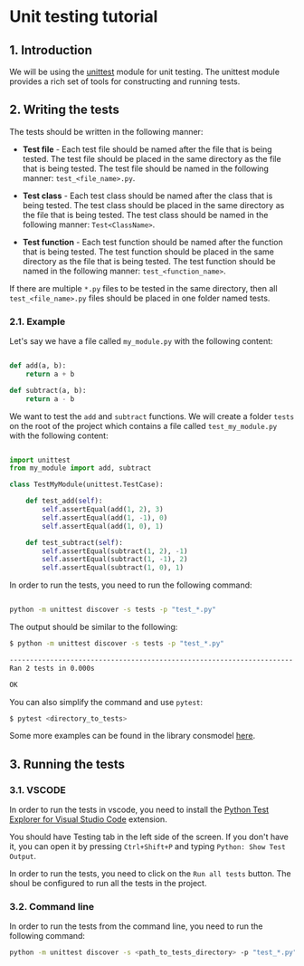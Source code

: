 # Unit testing tutorial

## 1. Introduction

We will be using the [unittest](https://docs.python.org/3/library/unittest.html) module for unit testing. The unittest module provides a rich set of tools for constructing and running tests.

## 2. Writing the tests

The tests should be written in the following manner:

* **Test file** - Each test file should be named after the file that is being tested. The test file should be placed in the same directory as the file that is being tested. The test file should be named in the following manner: `test_<file_name>.py`.

* **Test class** - Each test class should be named after the class that is being tested. The test class should be placed in the same directory as the file that is being tested. The test class should be named in the following manner: `Test<ClassName>`.

* **Test function** - Each test function should be named after the function that is being tested. The test function should be placed in the same directory as the file that is being tested. The test function should be named in the following manner: `test_<function_name>`.

If there are multiple `*.py` files to be tested in the same directory, then all `test_<file_name>.py` files should be placed in one folder named tests. 

### 2.1. Example

Let's say we have a file called `my_module.py` with the following content:

```python

def add(a, b):
    return a + b

def subtract(a, b):
    return a - b

```

We want to test the `add` and `subtract` functions. We will create a folder `tests` on the root of the project which contains a file called `test_my_module.py` with the following content:

```python

import unittest
from my_module import add, subtract

class TestMyModule(unittest.TestCase):

    def test_add(self):
        self.assertEqual(add(1, 2), 3)
        self.assertEqual(add(1, -1), 0)
        self.assertEqual(add(1, 0), 1)

    def test_subtract(self):
        self.assertEqual(subtract(1, 2), -1)
        self.assertEqual(subtract(1, -1), 2)
        self.assertEqual(subtract(1, 0), 1)

```

In order to run the tests, you need to run the following command:

```bash

python -m unittest discover -s tests -p "test_*.py"

```

The output should be similar to the following:

```bash
$ python -m unittest discover -s tests -p "test_*.py"

----------------------------------------------------------------------
Ran 2 tests in 0.000s

OK

```

You can also simplify the command and use `pytest`:
```bash
$ pytest <directory_to_tests>
```

Some more examples can be found in the library consmodel [here](https://github.com/blazdob/consmodel).

## 3. Running the tests

### 3.1. VSCODE

In order to run the tests in vscode, you need to install the [Python Test Explorer for Visual Studio Code](https://marketplace.visualstudio.com/items?itemName=LittleFoxTeam.vscode-python-test-adapter) extension.

You should have Testing tab in the left side of the screen. If you don't have it, you can open it by pressing `Ctrl+Shift+P` and typing `Python: Show Test Output`.

In order to run the tests, you need to click on the `Run all tests` button. The shoul be configured to run all the tests in the project.


### 3.2. Command line

In order to run the tests from the command line, you need to run the following command:

```bash
python -m unittest discover -s <path_to_tests_directory> -p "test_*.py"
```

